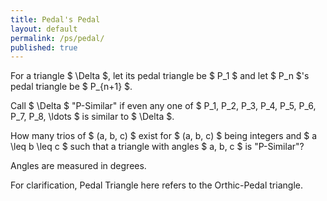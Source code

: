 ```yaml
---
title: Pedal's Pedal
layout: default
permalink: /ps/pedal/
published: true
---
```


For a triangle $ \Delta $, let its pedal triangle be $ P_1 $ and let $ P_n $'s pedal triangle be $ P_{n+1} $.

Call $ \Delta $ "P-Similar" if even any one of $ P_1, P_2, P_3, P_4, P_5, P_6, P_7, P_8, \ldots $ is similar to $ \Delta $.

How many trios of $ (a, b, c) $ exist for $ (a, b, c) $ being integers and $ a \leq b \leq c $ such that a triangle with angles $ a, b, c $ is "P-Similar"?

Angles are measured in degrees.

For clarification, Pedal Triangle here refers to the Orthic-Pedal triangle.
